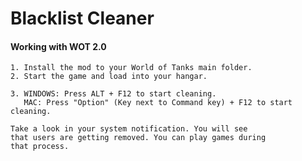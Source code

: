 # Blacklist Cleaner
#### Working with WOT 2.0

	1. Install the mod to your World of Tanks main folder.
	2. Start the game and load into your hangar.
	
	3. WINDOWS: Press ALT + F12 to start cleaning.
	   MAC: Press "Option" (Key next to Command key) + F12 to start cleaning.
	
	Take a look in your system notification. You will see
	that users are getting removed. You can play games during
	that process.